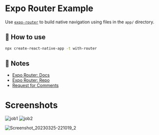# Expo Router Example

Use [`expo-router`](https://expo.github.io/router) to build native navigation using files in the `app/` directory.

## 🚀 How to use

```sh
npx create-react-native-app -t with-router
```

## 📝 Notes

- [Expo Router: Docs](https://expo.github.io/router)
- [Expo Router: Repo](https://github.com/expo/router)
- [Request for Comments](https://github.com/expo/router/discussions/1)


# Screenshots
![job1](https://user-images.githubusercontent.com/119648597/227733242-0240d2ce-46e5-4c47-b021-87abc442bb11.png)
![job2](https://user-images.githubusercontent.com/119648597/227733365-c03dd713-5e13-4710-9641-a9cf4bb8dec2.png)

![Screenshot_20230325-221019_2](https://user-images.githubusercontent.com/119648597/227733128-3bfdab73-df9a-4a33-946c-c9def238b2d5.png)

 
